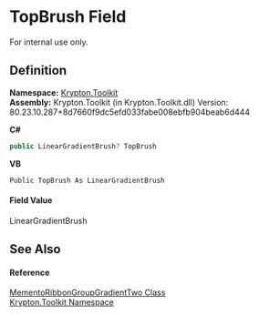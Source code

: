 # TopBrush Field


For internal use only.



## Definition
**Namespace:** <a href="79d2eac2-21f4-54ff-7552-b20c33c30600.md">Krypton.Toolkit</a>  
**Assembly:** Krypton.Toolkit (in Krypton.Toolkit.dll) Version: 80.23.10.287+8d7660f9dc5efd033fabe008ebfb904beab6d444

**C#**
``` C#
public LinearGradientBrush? TopBrush
```
**VB**
``` VB
Public TopBrush As LinearGradientBrush
```



#### Field Value
LinearGradientBrush

## See Also


#### Reference
<a href="673bb390-eb6b-4cf5-2a24-04bfc3298414.md">MementoRibbonGroupGradientTwo Class</a>  
<a href="79d2eac2-21f4-54ff-7552-b20c33c30600.md">Krypton.Toolkit Namespace</a>  
